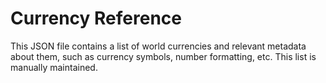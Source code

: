 # Currency Reference

This JSON file contains a list of world currencies and relevant metadata about them, such as currency symbols, number formatting, etc. This list is manually maintained.
